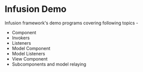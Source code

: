 # Infusion Demo
Infusion framework's demo programs covering following topics - 

* Component
* Invokers
* Listeners
* Model Component
* Model Listeners
* View Component
* Subcomponents and model relaying